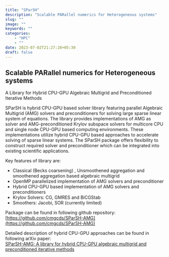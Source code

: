 ```yaml
---
title: "SParSH"
description: "Scalable PARallel numerics for Heterogeneous systems"
slug: ""
image: ""
keywords: ""
categories: 
    - "HPC"
    - ""
date: 2023-07-02T21:27:28+05:30
draft: false
---
```


## Scalable PARallel numerics for Heterogeneous systems

A Library for Hybrid CPU-GPU Algebraic Multigrid and Preconditioned Iterative Methods

SParSH is hybrid CPU-GPU based solver library featuring parallel Algebraic Multigrid (AMG) solvers and preconditioners for solving large sparse linear system of equations. The library provides implementations of AMG as solver and AMG-preconditioned Krylov subspace solvers for multicore CPU and single node CPU-GPU based computing environments. These implementations utilize hybrid CPU-GPU based approaches to accelerate solving of sparse linear systems. The SParSH package offers flexibility to construct required solver and preconditioner which can be integrated into existing scientific applications.

Key features of library are:

*   Classical (Becks coarsening) , Unsmoothened aggregation and smoothened aggregation based algebraic multigrid
*   OpenMP parallelized implementation of AMG solvers and preconditioner
*   Hybrid CPU-GPU based implementation of AMG solvers and preconditioners
*   Krylov Solvers: CG, GMRES and BiCGStab
*   Smoothers: Jacobi, SOR (currently limited)

Package can be found in following github repository: [https://github.com/cmgcds/SParSH-AMG](https://github.com/cmgcds/SParSH-AMG)

Detailed description of hybrid CPU-GPU approaches can be found in following arXiv paper:   
[SParSH-AMG: A library for hybrid CPU-GPU algebraic multigrid and preconditioned iterative methods](https://arxiv.org/abs/2007.00056)
